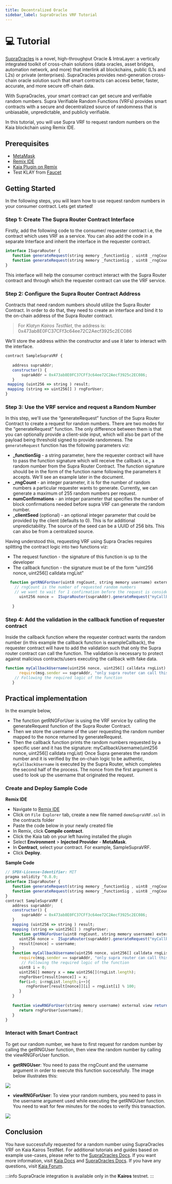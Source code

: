 ```yaml
---
title: Decentralized Oracle
sidebar_label: SupraOracles VRF Tutorial
---
```


# 💻 Tutorial <a id="SupraOracles VRF Tutorial"></a>

[SupraOracles](https://supraoracles.com/) is a novel, high-throughput Oracle & IntraLayer: a vertically integrated toolkit of cross-chain solutions (data oracles, asset bridges, automation network, and more) that interlink all blockchains, public (L1s and L2s) or private (enterprises). SupraOracles provides next-generation cross-chain oracle solution such that smart contracts can access better, faster, accurate, and more secure off-chain data.

With SupraOracles, your smart contract can get secure and verifiable random numbers. Supra Verifiable Random Functions (VRFs) provides smart contracts with a secure and decentralized source of randomness that is unbiasable, unpredictable, and publicly verifiable. 

In this tutorial, you will use Supra VRF to request random numbers on the Kaia blockchain using Remix IDE.

## Prerequisites <a id="Prerequisites"></a> 

* [MetaMask](https://metamask.io/download/)
* [Remix IDE](https://remix.ethereum.org/)
* [Kaia Plugin on Remix](https://klaytn.foundation/using-klaytn-plugin-on-remix/)
* Test KLAY from [Faucet](https://baobab.wallet.klaytn.foundation/faucet)

## Getting Started
In the following steps, you will learn how to use request random numbers in your consumer contract. Lets get started!


### Step 1: Create The Supra Router Contract Interface <a id="Create The Supra Router Contract Interface"></a> 

Firstly, add the following code to the consumer/ requester contract i.e, the contract which uses VRF as a service. You can also add the code in a separate Interface and inherit the interface in the requester contract.

```js
interface ISupraRouter {
   function generateRequest(string memory _functionSig , uint8 _rngCount, uint256 _numConfirmations, uint256 _clientSeed) external returns(uint256);
   function generateRequest(string memory _functionSig , uint8 _rngCount, uint256 _numConfirmations) external returns(uint256);
}
```
This interface will help the consumer contract interact with the Supra Router contract and through which the requester contract can use the VRF service.

### Step 2: Configure the Supra Router Contract Address <a id="Configure the Supra Router Contract Address"></a> 

Contracts that need random numbers should utilize the Supra Router Contract. In order to do that, they need to create an interface and bind it to the on-chain address of the Supra Router contract. 

> For _Klatyn Kairos TestNet_, the address is: 0x473ab8E0FC37CFf3c64ee72C2Aecf3925c2EC086

We’ll store the address within the constructor and use it later to interact with the interface.

```js
contract SampleSupraVRF {
    
   address supraAddr;
   constructor() {
       supraAddr = 0x473ab8E0FC37CFf3c64ee72C2Aecf3925c2EC086;
   }
 mapping (uint256 => string ) result;
 mapping (string => uint256[] ) rngForUser;
}
```
### Step 3: Use the VRF service and request a Random Number <a id="Use the VRF service and request a Random Number"></a>

In this step, we'll use the “generateRequest” function of the Supra Router Contract to create a request for random numbers. There are two modes for the "generateRequest" function. The only difference between them is that you can optionally provide a client-side input, which will also be part of the payload being threshold signed to provide randomness.
The `generateRequest` function has the following parameters viz:
* **_functionSig** - a string parameter, here the requester contract will have to pass the function signature which will receive the callback i.e., a random number from the Supra Router Contract. The function signature should be in the form of the function name following the parameters it accepts. We'll see an example later in the document.
* **_rngCount** - an integer parameter, it is for the number of random numbers a particular requester wants to generate. Currently, we can generate a maximum of 255 random numbers per request.
* **numConfirmations** - an integer parameter that specifies the number of block confirmations needed before supra VRF can generate the random number.
* **_clientSeed** (optional) - an optional integer parameter that could be provided by the client (defaults to 0). This is for additional unpredictability. The source of the seed can be a UUID of 256 bits. This can also be from a centralized source.


Having understood this, requesting VRF using Supra Oracles requires splitting the contract logic into two functions viz:
* The request function - the signature of this function is up to the developer
* The callback function - the signature must be of the form “uint256 nonce, uint256[] calldata rngList”

```js
  function getRNGForUser(uint8 rngCount, string memory username) external {
	// rngCount is the number of requested random numbers 
	// we want to wait for 1 confirmation before the request is considered complete/final
      uint256 nonce =  ISupraRouter(supraAddr).generateRequest("myCallbackUsername(uint256,uint256[])", rngCount, 1);
	
   }
```
### Step 4: Add the validation in the callback function of requester contract <a id="Add the validation in the callback function of requester contract"></a>

Inside the callback function where the requester contract wants the random number (in this example the callback function is exampleCallback), the requester contract will have to add the validation such that only the Supra router contract can call the function. The validation is necessary to protect against malicious contracts/users executing the callback with fake data.
```js
function myCallbackUsername(uint256 nonce, uint256[] calldata rngList) external {
      require(msg.sender == supraAddr, "only supra router can call this function");
	// Following the required logic of the function
   }
```
## Practical implementation <a id="Practical Implementation"></a>

In the example below,
* The function getRNGForUser is using the VRF service by calling the generateRequest function of the Supra Router Contract.
* Then we store the username of the user requesting the random number mapped to the nonce returned by generateRequest.
* Then the callback function prints the random numbers requested by a specific user and it has the signature: myCallbackUsername(uint256 nonce, uint256[] calldata rngList)
Once Supra generates the random number and it is verified by the on-chain logic to be authentic, `myCallbackUsername` is executed by the Supra Router, which completes the second half of the process. The nonce from the first argument is used to look up the username that originated the request.

### Create and Deploy Sample Code <a id="Create and Deploy Sample Code"> </a>
**Remix IDE**
* Navigate to [Remix IDE](https://remix.ethereum.org/)
* Click on `File Explorer` tab, create a new file named `demoSupraVRF.sol` in the contracts folder
* Paste the code below in your newly created file
* In Remix, click **Compile contract**.
* Click the Kaia tab on your left having installed the plugin
* Select **Environment** > **Injected Provider** - **MetaMask**.
* In **Contract**, select your contract. For example, SampleSupraVRF.
* Click **Deploy**.


**Sample Code**
```js
// SPDX-License-Identifier: MIT
pragma solidity ^0.8.0;
interface ISupraRouter {
   function generateRequest(string memory _functionSig , uint8 _rngCount, uint256 _numConfirmations, uint256 _clientSeed) external returns(uint256);
   function generateRequest(string memory _functionSig , uint8 _rngCount, uint256 _numConfirmations) external returns(uint256);
}
contract SampleSupraVRF {
   address supraAddr;
   constructor() {
       supraAddr = 0x473ab8E0FC37CFf3c64ee72C2Aecf3925c2EC086;
   }
   mapping (uint256 => string ) result;
   mapping (string => uint256[] ) rngForUser;
   function getRNGForUser(uint8 rngCount, string memory username) external {
      uint256 nonce =  ISupraRouter(supraAddr).generateRequest("myCallbackUsername(uint256,uint256[])", rngCount, 1);
      result[nonce] = username;
   }
   function myCallbackUsername(uint256 nonce, uint256[] calldata rngList) external {
      require(msg.sender == supraAddr, "only supra router can call this function");
       // Following the required logic of the function
      uint8 i = 0;
      uint256[] memory x = new uint256[](rngList.length);
      rngForUser[result[nonce]] = x;
      for(i=0; i<rngList.length;i++){
         rngForUser[result[nonce]][i] = rngList[i] % 100;
      }
   }
   
   function viewRNGForUser(string memory username) external view returns (uint256[] memory) {
      return rngForUser[username];
   }
}
```
### Interact with Smart Contract

To get our random number, we have to first request for random number by calling the getRNGUser function, then view the random number by calling the viewRNGForUser function.
* **getRNGUser**: You need to pass the rngCount and the username argument in order to execute this function successfully. The image below illustrates this:

![](/images/supraOracles/getRngUser.png)

* **viewRNGForUser**: To view your random numbers, you need to pass in the username argument used while executing the getRNGUser function. You need to wait for few minutes for the nodes to verify this transaction.

![](/images/supraOracles/viewRngUser.png)

## Conclusion
You have successfully requested for a random number using SupraOracles VRF on Kaia Kairos TestNet. For additional tutorials and guides based on example use-cases, please refer to the [SupraOracles Docs](https://supraoracles.com/docs/additional-guides).  If you want more information, visit [Kaia Docs](https://docs.kaia.io/) and [SupraOracles Docs](https://supraoracles.com/docs/overview). If you have any questions, visit [Kaia Forum](https://forum.klaytn.foundation/).


:::info
SupraOracle integration is available only in the **Kairos** testnet.
:::